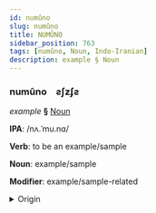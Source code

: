 ```yaml
---
id: numûno
slug: numûno
title: NUMÛNO
sidebar_position: 763
tags: [numûno, Noun, Indo-Iranian]
description: example § Noun
---
```


### numûno&emsp;<span kind="abugida">ƨʃƶʄƨ</span>

*example* **§** [Noun](../../tags/Noun)

**IPA**: /nʌ.ˈmu.nɑ/

**Verb**: to be an example/sample

**Noun**: example/sample

**Modifier**: example/sample-related

<details>
    <summary>Origin</summary>
    Marathi नमूना namunā [n̪ə.muː.n̪äː]<br/>
    <em>Indo-Iranian Language Family</em>
</details>